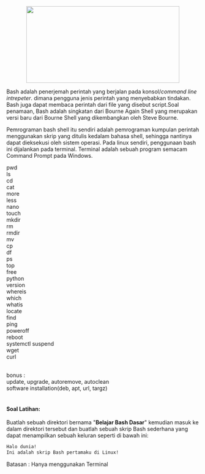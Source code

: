 <p align="center">
<img src="https://i.imgur.com/mrz6KQC.jpg" width=400 height=200>
</p>

Bash adalah penerjemah perintah yang berjalan pada konsol/<i>command line intrepeter</i>. dimana pengguna jenis perintah yang menyebabkan tindakan. Bash juga dapat membaca perintah dari file yang disebut script.Soal penamaan, Bash adalah singkatan dari Bourne Again Shell yang merupakan versi baru dari Bourne Shell yang dikembangkan oleh Steve Bourne.

Pemrograman bash shell itu sendiri adalah pemrograman kumpulan perintah menggunakan skrip yang ditulis kedalam bahasa shell, sehingga nantinya dapat dieksekusi oleh sistem operasi. Pada linux sendiri, penggunaan bash ini dijalankan pada terminal. Terminal adalah sebuah program semacam Command Prompt pada Windows. 

pwd<br>
ls<br>
cd<br>
cat<br>
more<br>
less<br>
nano<br>
touch<br>
mkdir<br>
rm<br>
rmdir<br>
mv<br>
cp<br>
df<br>
ps<br>
top<br>
free<br>
python<br>
version<br>
whereis<br>
which<br>
whatis<br>
locate<br>
find<br>
ping<br>
poweroff<br>
reboot<br>
systemctl suspend<br>
wget<br>
curl<br><br>

bonus :<br>
update, upgrade, autoremove, autoclean<br>
software installation(deb, apt, url, targz)<br><br>
#### Soal Latihan:
Buatlah sebuah direktori bernama "<b>Belajar Bash Dasar</b>" kemudian masuk ke dalam direktori tersebut dan buatlah sebuah skrip Bash sederhana yang dapat menampilkan sebuah keluran seperti di bawah ini:
```bash
Halo dunia!
Ini adalah skrip Bash pertamaku di Linux!
```
Batasan : Hanya menggunakan Terminal
